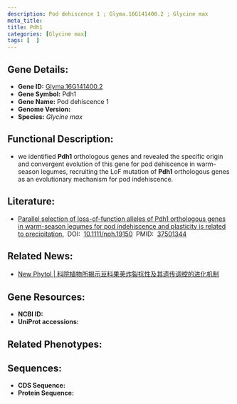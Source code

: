 ```yaml
---
description: Pod dehiscence 1 ; Glyma.16G141400.2 ; Glycine max
meta_title:
title: Pdh1
categories: [Glycine max]
tags: [  ]
---
```


## Gene Details:
- **Gene ID:**	[Glyma.16G141400.2]()
- **Gene Symbol:** Pdh1
- **Gene Name:** Pod dehiscence 1
- **Genome Version:** []()
- **Species:** *Glycine max*

## Functional Description:
   - we identified **Pdh1** orthologous genes and revealed the specific origin and convergent evolution of this gene for pod dehiscence in warm-season legumes, recruiting the LoF mutation of **Pdh1** orthologous genes as an evolutionary mechanism for pod indehiscence.

## Literature:
   - [Parallel selection of loss-of-function alleles of Pdh1 orthologous genes in warm-season legumes for pod indehiscence and plasticity is related to precipitation.]( https://nph.onlinelibrary.wiley.com/doi/10.1111/nph.19150)&nbsp;&nbsp;DOI:&nbsp;&nbsp;[10.1111/nph.19150](https://nph.onlinelibrary.wiley.com/doi/10.1111/nph.19150)&nbsp;&nbsp;PMID:&nbsp;&nbsp;[37501344](https://pubmed.ncbi.nlm.nih.gov/37501344/)

## Related News:
   - [New Phytol | 科院植物所揭示豆科果荚炸裂抗性及其遗传调控的进化机制](https://mp.weixin.qq.com/s/f-LHfgqsTSkD_jBT8-HwUw)

## Gene Resources:
- **NCBI ID:** [](https://www.ncbi.nlm.nih.gov/gene/?term=)
- **UniProt accessions:** [](https://www.uniprot.org/uniprotkb//entry)

## Related Phenotypes:


## Sequences:
- **CDS Sequence:**
- **Protein Sequence:**
